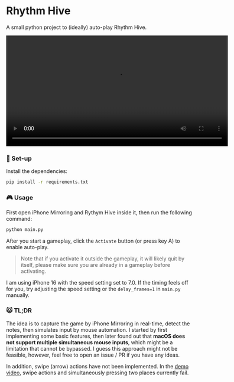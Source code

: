 # Rhythm Hive
A small python project to (ideally) auto-play Rhythm Hive.

<video width="600" controls>
  <source src="asset/demo.mp4" type="video/mp4">
</video>

### :cherry_blossom: Set-up
Install the dependencies:

```sh
pip install -r requirements.txt
```
### :video_game: Usage
First open iPhone Mirroring and Rythym Hive inside it, then run the following command:

```sh
python main.py
```

After you start a gameplay, click the `Activate` button (or press key A) to enable auto-play.
 
> Note that if you activate it outside the gameplay, it will likely quit by itself, please make sure you are already in a gameplay before activating.

I am using iPhone 16 with the speed setting set to 7.0. If the timing feels off for you, try adjusting the speed setting or the `delay_frames=1` in `main.py` manually.

### :cat: TL;DR

The idea is to capture the game by iPhone Mirroring in real-time, detect the notes, then simulates input by mouse automation.
I started by first implementing some basic features, then later found out that **macOS does not support multiple simultaneous mouse inputs**, which might be a limitation that cannot be bypassed. I guess this approach might not be feasible, however, feel free to open an issue / PR if you have any ideas.

In addition, swipe (arrow) actions have not been implemented. In the [demo video](asset/demo.mp4), swipe actions and simultaneously pressing two places currently fail.
